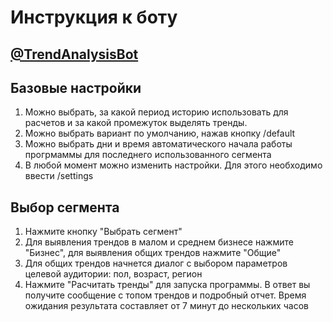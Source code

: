 # Инструкция к боту
## [@TrendAnalysisBot](https://t.me//TrendAnalysisBot)

## Базовые настройки
1. Можно выбрать, за какой период историю использовать для расчетов и за какой промежуток выделять тренды.
2. Можно выбрать вариант по умолчанию, нажав кнопку /default
3. Можно выбрать дни и время автоматического начала работы прогрмаммы для последнего использованного сегмента
4. В любой момент можно изменить настройки. Для этого необходимо ввести /settings

## Выбор сегмента
1. Нажмите кнопку "Выбрать сегмент"
2. Для выявления трендов в малом и среднем бизнесе нажмите "Бизнес", для выявления общих трендов нажмите "Общие"
3. Для общих трендов начнется диалог с выбором параметров целевой аудитории: пол, возраст, регион
4. Нажмите "Расчитать тренды" для запуска программы. В ответ вы получите сообщение с топом трендов и подробный отчет. Время ожидания результата составляет от 7 минут до нескольких часов
